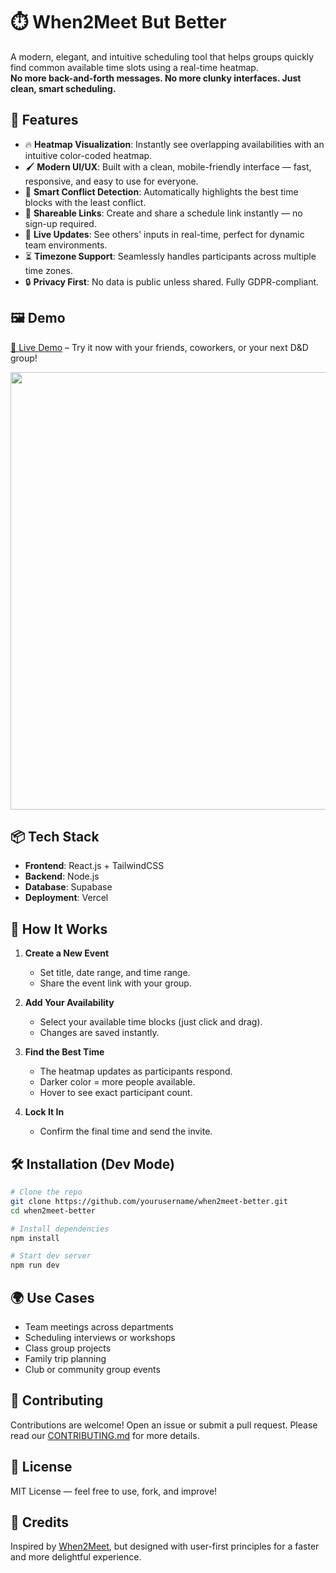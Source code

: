 # ⏱️ When2Meet But Better

A modern, elegant, and intuitive scheduling tool that helps groups quickly find common available time slots using a real-time heatmap.  
**No more back-and-forth messages. No more clunky interfaces. Just clean, smart scheduling.**

## 🚀 Features

- 🔥 **Heatmap Visualization**: Instantly see overlapping availabilities with an intuitive color-coded heatmap.
- 🖌️ **Modern UI/UX**: Built with a clean, mobile-friendly interface — fast, responsive, and easy to use for everyone.
- 🧠 **Smart Conflict Detection**: Automatically highlights the best time blocks with the least conflict.
- 🔗 **Shareable Links**: Create and share a schedule link instantly — no sign-up required.
- 🔁 **Live Updates**: See others' inputs in real-time, perfect for dynamic team environments.
- ⏳ **Timezone Support**: Seamlessly handles participants across multiple time zones.
- 🔒 **Privacy First**: No data is public unless shared. Fully GDPR-compliant.

## 🖼️ Demo

[🔗 Live Demo](https://realwhen2meet.vercel.app/) – Try it now with your friends, coworkers, or your next D&D group!

<p align="center">
  <img src="assets/demo.gif" width="700"/>
</p>

## 📦 Tech Stack

- **Frontend**: React.js + TailwindCSS
- **Backend**: Node.js
- **Database**: Supabase
- **Deployment**: Vercel

## 📖 How It Works

1. **Create a New Event**
   - Set title, date range, and time range.
   - Share the event link with your group.

2. **Add Your Availability**
   - Select your available time blocks (just click and drag).
   - Changes are saved instantly.

3. **Find the Best Time**
   - The heatmap updates as participants respond.
   - Darker color = more people available.
   - Hover to see exact participant count.

4. **Lock It In**
   - Confirm the final time and send the invite.

## 🛠️ Installation (Dev Mode)

```bash
# Clone the repo
git clone https://github.com/yourusername/when2meet-better.git
cd when2meet-better

# Install dependencies
npm install

# Start dev server
npm run dev
````

## 🌍 Use Cases

* Team meetings across departments
* Scheduling interviews or workshops
* Class group projects
* Family trip planning
* Club or community group events


## 🤝 Contributing

Contributions are welcome! Open an issue or submit a pull request. Please read our [CONTRIBUTING.md](CONTRIBUTING.md) for more details.

## 📄 License

MIT License — feel free to use, fork, and improve!

## 🙌 Credits

Inspired by [When2Meet](https://www.when2meet.com), but designed with user-first principles for a faster and more delightful experience.
